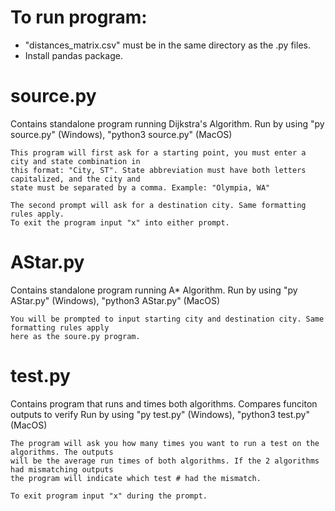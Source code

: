 # To run program:
- "distances_matrix.csv" must be in the same directory as the .py files.
- Install pandas package.

# source.py
Contains standalone program running Dijkstra's Algorithm.
    Run by using "py source.py" (Windows), "python3 source.py" (MacOS)

    This program will first ask for a starting point, you must enter a city and state combination in
    this format: "City, ST". State abbreviation must have both letters capitalized, and the city and
    state must be separated by a comma. Example: "Olympia, WA"

    The second prompt will ask for a destination city. Same formatting rules apply.
    To exit the program input "x" into either prompt.


# AStar.py 
Contains standalone program running A* Algorithm.
    Run by using "py AStar.py" (Windows), "python3 AStar.py" (MacOS)

    You will be prompted to input starting city and destination city. Same formatting rules apply
    here as the soure.py program.

# test.py 
Contains program that runs and times both algorithms. Compares funciton outputs to verify
    Run by using "py test.py" (Windows), "python3 test.py" (MacOS)

    The program will ask you how many times you want to run a test on the algorithms. The outputs
    will be the average run times of both algorithms. If the 2 algorithms had mismatching outputs
    the program will indicate which test # had the mismatch.

    To exit program input "x" during the prompt.
